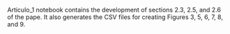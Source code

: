 Articulo_1 notebook contains the development of sections 2.3, 2.5, and 2.6 of the pape.
It also generates the CSV files for creating Figures 3, 5, 6, 7, 8, and 9.
